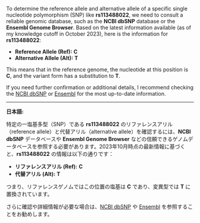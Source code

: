 To determine the reference allele and alternative allele of a specific single nucleotide polymorphism (SNP) like **rs113488022**, we need to consult a reliable genomic database, such as the **NCBI dbSNP** database or the **Ensembl Genome Browser**. Based on the latest information available (as of my knowledge cutoff in October 2023), here is the information for **rs113488022**:

- **Reference Allele (Ref):** **C**  
- **Alternative Allele (Alt):** **T**

This means that in the reference genome, the nucleotide at this position is **C**, and the variant form has a substitution to **T**.

If you need further confirmation or additional details, I recommend checking the [NCBI dbSNP](https://www.ncbi.nlm.nih.gov/snp/) or [Ensembl](https://www.ensembl.org/) for the most up-to-date information.

---

**日本語:**

特定の一塩基多型（SNP）である **rs113488022** のリファレンスアリル（reference allele）と代替アリル（alternative allele）を確認するには、**NCBI dbSNP** データベースや **Ensembl Genome Browser** などの信頼できるゲノムデータベースを参照する必要があります。2023年10月時点の最新情報に基づくと、**rs113488022** の情報は以下の通りです：

- **リファレンスアリル (Ref):** **C**  
- **代替アリル (Alt):** **T**

つまり、リファレンスゲノムではこの位置の塩基は **C** であり、変異型では **T** に置換されています。

さらに確認や詳細情報が必要な場合は、[NCBI dbSNP](https://www.ncbi.nlm.nih.gov/snp/) や [Ensembl](https://www.ensembl.org/) を参照することをお勧めします。